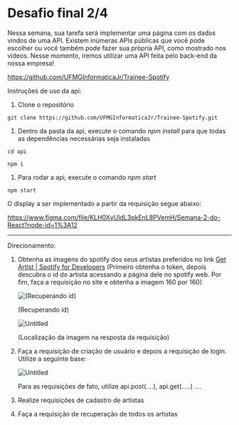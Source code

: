 # Desafio final 2/4

Nessa semana, sua tarefa será implementar uma página com os dados vindos de uma API.
Existem inúmeras APIs públicas que você pode escolher ou você também pode fazer sua própria API, como mostrado nos vídeos. Nesse momento, iremos utilizar uma API feita pelo back-end da nossa empresa!

https://github.com/UFMGInformaticaJr/Trainee-Spotify

Instruções de uso da api: 

1. Clone o repositório

`git clone https://github.com/UFMGInformaticaJr/Trainee-Spotify.git`

1. Dentro da pasta da api, execute o comando *npm install* para que todas as dependências necessárias seja instaladas

`cd api`

`npm i`

1. Para rodar a api, execute o comando *npm start*

`npm start`

O display a ser implementado a partir da requisição segue abaixo:

https://www.figma.com/file/KLH0XyUIdL3pkEnL8PVemH/Semana-2-do-React?node-id=1%3A12

---

Direcionamento: 

1. Obtenha as imagens do spotify dos seus artistas preferidos no link [Get Artist | Spotify for Developers](https://developer.spotify.com/console/get-artist/) (Primeiro obtenha o token, depois descubra o id do artista acessando a página dele no spotify web. Por fim, faça a requisição no site e obtenha a imagem 160 por 160)
    
    ![(Recuperando id)](https://s3-us-west-2.amazonaws.com/secure.notion-static.com/64ac34da-b0a3-4d89-bcf1-767700e9166e/a.png)
    
    (Recuperando id)
    
    ![Untitled](https://s3-us-west-2.amazonaws.com/secure.notion-static.com/7f4c2156-9994-4335-a055-e2231b4ffc8e/Untitled.png)
    
    (Localização da imagem na resposta da requisição)
    
2. Faça a requisição de criação de usuário e depois a requisição de login. Utilize a seguinte base:
    
    ![Untitled](https://s3-us-west-2.amazonaws.com/secure.notion-static.com/7b4b245a-8855-43b1-ba34-347d61cab5d0/Untitled.png)
    
    Para as requisições de fato, utilize api.post(….), api.get(…..) ….
    
3. Realize requisições de cadastro de artistas
4. Faça a requisição de recuperação de todos os artistas
